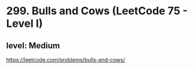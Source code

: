 # 299. Bulls and Cows (LeetCode 75 - Level I)
## level: Medium

https://leetcode.com/problems/bulls-and-cows/
